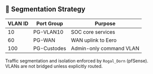 ## 🔐 Segmentation Strategy

| VLAN ID | Port Group     | Purpose                        |
|---------|----------------|--------------------------------|
| 10      | PG-VLAN10      | SOC core services              |
| 60      | PG-WAN         | WAN uplink to Eero             |
| 100     | PG-Custodes    | Admin-only command VLAN        |

Traffic segmentation and isolation enforced by `Rogal_Dorn` (pfSense). VLANs are not bridged unless explicitly routed.